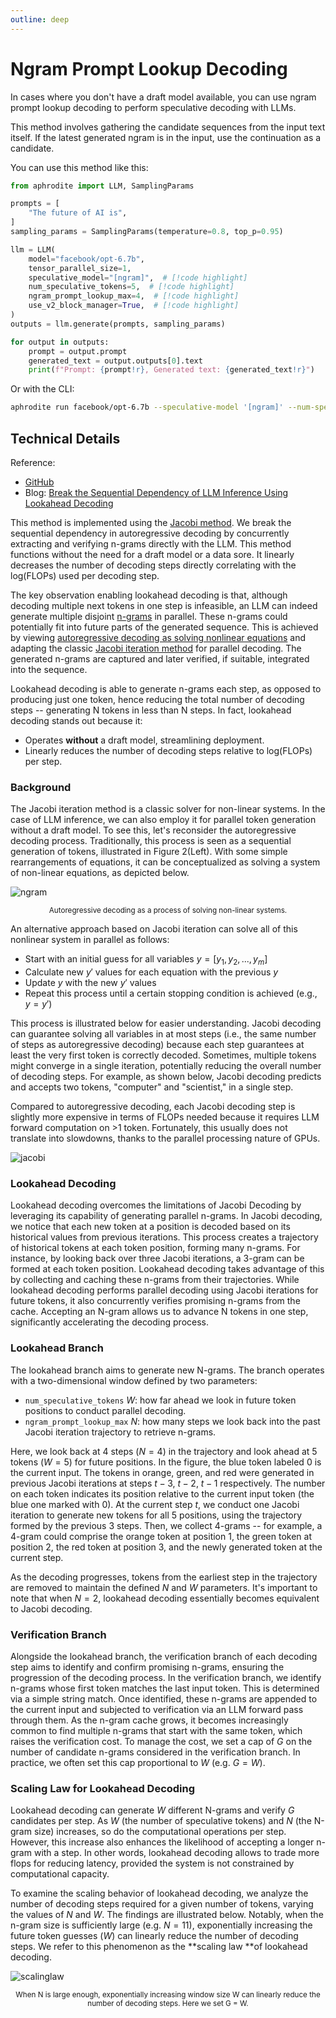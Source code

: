 ```yaml
---
outline: deep
---
```


# Ngram Prompt Lookup Decoding
In cases where you don't have a draft model available, you can use ngram prompt lookup decoding to perform speculative decoding with LLMs.

This method involves gathering the candidate sequences from the input text itself. If the latest generated ngram is in the input, use the continuation as a candidate.

You can use this method like this:

```py
from aphrodite import LLM, SamplingParams

prompts = [
    "The future of AI is",
]
sampling_params = SamplingParams(temperature=0.8, top_p=0.95)

llm = LLM(
    model="facebook/opt-6.7b",
    tensor_parallel_size=1,
    speculative_model="[ngram]",  # [!code highlight]
    num_speculative_tokens=5,  # [!code highlight]
    ngram_prompt_lookup_max=4,  # [!code highlight]
    use_v2_block_manager=True,  # [!code highlight]
)
outputs = llm.generate(prompts, sampling_params)

for output in outputs:
    prompt = output.prompt
    generated_text = output.outputs[0].text
    print(f"Prompt: {prompt!r}, Generated text: {generated_text!r}")
```

Or with the CLI:

```sh
aphrodite run facebook/opt-6.7b --speculative-model '[ngram]' --num-speculative-tokens 5 --ngram-prompt-lookup-max 4 --use-v2-block-manager
```

## Technical Details

Reference:
- [GitHub](https://github.com/hao-ai-lab/LookaheadDecoding)
- Blog: [Break the Sequential Dependency of LLM Inference Using Lookahead Decoding](https://lmsys.org/blog/2023-11-21-lookahead-decoding/)

This method is implemented using the [Jacobi method](https://en.wikipedia.org/wiki/Jacobi_method). We break the sequential dependency in autoregressive decoding by concurrently extracting and verifying n-grams directly with the LLM. This method functions without the need for a draft model or a data sore. It linearly decreases the number of decoding steps directly correlating with the log(FLOPs) used per decoding step.

The key observation enabling lookahead decoding is that, although decoding multiple next tokens in one step is infeasible, an LLM can indeed generate multiple disjoint [n-grams](https://en.wikipedia.org/wiki/N-gram) in parallel. These n-grams could potentially fit into future parts of the generated sequence. This is achieved by viewing [autoregressive decoding as solving nonlinear equations](https://proceedings.mlr.press/v139/song21a/song21a.pdf) and adapting the classic [Jacobi iteration method](https://en.wikipedia.org/wiki/Jacobi_method) for parallel decoding. The generated n-grams are captured and later verified, if suitable, integrated into the sequence.

Lookahead decoding is able to generate n-grams each step, as opposed to producing just one token, hence reducing the total number of decoding steps -- generating N tokens in less than N steps. In fact, lookahead decoding stands out because it:

- Operates **without** a draft model, streamlining deployment.
- Linearly reduces the number of decoding steps relative to log(FLOPs) per step.

### Background
The Jacobi iteration method is a classic solver for non-linear systems. In the case of LLM inference, we can also employ it for parallel token generation without a draft model. To see this, let's reconsider the autoregressive decoding process. Traditionally, this process is seen as a sequential generation of tokens, illustrated in Figure 2(Left). With some simple rearrangements of equations, it can be conceptualized as solving a system of non-linear equations, as depicted below.

![ngram](/ngram_dec.png)
<p align="center"><small>Autoregressive decoding as a process of solving non-linear systems.</small></p>

An alternative approach based on Jacobi iteration can solve all of this nonlinear system in parallel as follows:
- Start with an initial guess for all variables $y = [y_1, y_2, ..., y_m]$
- Calculate new $y'$ values for each equation with the previous $y$
- Update $y$ with the new $y'$ values
- Repeat this process until a certain stopping condition is achieved (e.g., $y = y'$)

This process is illustrated below for easier understanding. Jacobi decoding can guarantee solving all variables in at most steps (i.e., the same number of steps as autoregressive decoding) because each step guarantees at least the very first token is correctly decoded. Sometimes, multiple tokens might converge in a single iteration, potentially reducing the overall number of decoding steps. For example, as shown below, Jacobi decoding predicts and accepts two tokens, "computer" and "scientist," in a single step.

Compared to autoregressive decoding, each Jacobi decoding step is slightly more expensive in terms of FLOPs needed because it requires LLM forward computation on >1 token. Fortunately, this usually does not translate into slowdowns, thanks to the parallel processing nature of GPUs. 

![jacobi](/jacobi-iteration.gif)

### Lookahead Decoding
Lookahead decoding overcomes the limitations of Jacobi Decoding by leveraging its capability of generating parallel n-grams. In Jacobi decoding, we notice that each new token at a position is decoded based on its historical values from previous iterations. This process creates a trajectory of historical tokens at each token position, forming many n-grams. For instance, by looking back over three Jacobi iterations, a 3-gram can be formed at each token position. Lookahead decoding takes advantage of this by collecting and caching these n-grams from their trajectories. While lookahead decoding performs parallel decoding using Jacobi iterations for future tokens, it also concurrently verifies promising n-grams from the cache. Accepting an N-gram allows us to advance N tokens in one step, significantly accelerating the decoding process.

### Lookahead Branch
The lookahead branch aims to generate new N-grams. The branch operates with a two-dimensional window defined by two parameters:
- `num_speculative_tokens` $W$: how far ahead we look in future token positions to conduct parallel decoding.
- `ngram_prompt_lookup_max` $N$: how many steps we look back into the past Jacobi iteration trajectory to retrieve n-grams.

Here, we look back at 4 steps ($N = 4$) in the trajectory and look ahead at 5 tokens ($W = 5$) for future positions. In the figure, the blue token labeled 0 is the current input. The tokens in orange, green, and red were generated in previous Jacobi iterations at steps $t-3$, $t-2$, $t-1$ respectively. The number on each token indicates its position relative to the current input token (the blue one marked with 0). At the current step $t$, we conduct one Jacobi iteration to generate new tokens for all 5 positions, using the trajectory formed by the previous 3 steps. Then, we collect 4-grams -- for example, a 4-gram could comprise the orange token at position 1, the green token at position 2, the red token at position 3, and the newly generated token at the current step.

As the decoding progresses, tokens from the earliest step in the trajectory are removed to maintain the defined $N$ and $W$ parameters. It's important to note that when $N=2$, lookahead decoding essentially becomes equivalent to Jacobi decoding.

### Verification Branch

Alongside the lookahead branch, the verification branch of each decoding step aims to identify and confirm promising n-grams, ensuring the progression of the decoding process. In the verification branch, we identify n-grams whose first token matches the last input token. This is determined via a simple string match. Once identified, these n-grams are appended to the current input and subjected to verification via an LLM forward pass through them. As the n-gram cache grows, it becomes increasingly common to find multiple n-grams that start with the same token, which raises the verification cost. To manage the cost, we set a cap of $G$ on the number of candidate n-grams considered in the verification branch. In practice, we often set this cap proportional to $W$ (e.g. $G = W$).


### Scaling Law for Lookahead Decoding
Lookahead decoding can generate $W$ different N-grams and verify $G$ candidates per step. As $W$ (the number of speculative tokens) and $N$ (the N-gram size) increases, so do the computational operations per step. However, this increase also enhances the likelihood of accepting a longer n-gram with a step. In other words, lookahead decoding allows to trade more flops for reducing latency, provided the system is not constrained by computational capacity.

To examine the scaling behavior of lookahead decoding, we analyze the number of decoding steps required for a given number of tokens, varying the values of $N$ and $W$. The findings are illustrated below. Notably, when the n-gram size is sufficiently large (e.g. $N=11$), exponentially increasing the future token guesses ($W$) can linearly reduce the number of decoding steps. We refer to this phenomenon as the **scaling law **of lookahead decoding.

![scalinglaw](/scaling_law.png)
<p align="center"><small>When N is large enough, exponentially increasing window size W can linearly reduce the number of decoding steps. Here we set G = W.</small></p>